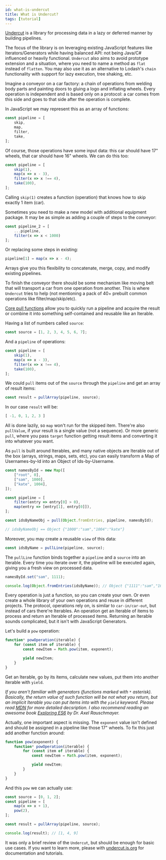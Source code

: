 ```yaml
---
id: what-is-undercut
title: What is Undercut?
tags: [tutorial]
---
```


[Undercut](https://undercut.js.org) is a library for processing data in a lazy or deferred manner by building pipelines.

The focus of the library is on leveraging existing JavaScript features like Iterators/Generators while having balanced API: not being Java/C# influenced or heavily functional. `Undercut` also aims to avoid prototype extension and a situation, where you need to name a method as `flat` instead of `flatten`. You may also use it as an alternative to Lodash's `chain` functionality with support for lazy execution, tree shaking, etc.

Imagine a conveyor on a car factory: a chain of operations from welding body parts and painting doors to gluing a logo and inflating wheels. Every operation is independent and is based only on a protocol: a car comes from this side and goes to that side after the operation is complete.

In JavaScript we may represent this as an array of functions:

```js
const pipeline = [
    skip,
    map,
    filter,
    take,
];
```

Of course, those operations have some input data: this car should have 17" wheels, that car should have 16" wheels. We can do this too:

```js
const pipeline = [
    skip(1),
    map(x => x - 3),
    filter(x => x !== 4),
    take(100),
];
```

Calling `skip(1)` creates a function (operation) that knows how to skip exactly 1 item (car).

Sometimes you need to make a new model with additional equipment package. It may be as simple as adding a couple of steps to the conveyor:

```js
const pipeline_2 = [
    ...pipeline,
    filter(x => x < 1000)
];
```

Or replacing some steps in existing:

```js
pipeline[1] = map(x => x - 4);
```

Arrays give you this flexibility to concatenate, merge, copy, and modify existing pipelines.

To finish the conveyor there should be some mechanism like moving belt that will transport a car from one operation from another. This is where `Undercut` tries to help (not mentioning a pack of 40+ prebuilt common operations like filter/map/skip/etc).

[Core pull functions](https://undercut.js.org/docs/pull/core-functions) allow you to quickly run a pipeline and acquire the result or combine it into something self-contained and reusable like an Iterable.

Having a list of numbers called `source`:

```js
const source = [1, 2, 3, 4, 5, 6, 7];
```

And a `pipeline` of operations:

```js
const pipeline = [
    skip(1),
    map(x => x - 3),
    filter(x => x !== 4),
    take(100),
];
```

We could `pull` items out of the `source` through the `pipeline` and get an array of result items:

```js
const result = pullArray(pipeline, source);
```

In our case `result` will be:

```js
[ -1, 0, 1, 2, 3 ]
```

All is done lazily, so `map` won't run for the skipped item. There're also `pullValue`, if your result is a single value (not a sequence). Or more generic `pull`, where you pass `target` function getting result items and converting it into whatever you want.

As `pull` is built around Iterables, and many native objects are Iterable out of the box (arrays, strings, maps, sets, etc), you can easily transform a Map of Usernames-by-Id into an Object of Ids-by-Username.

```js
const namesById = new Map([
    ["root", 0],
    ["sam", 1000],
    ["kate", 1004],
]);

const pipeline = [
    filter(entry => entry[0] > 0),
    map(entry => [entry[1], entry[0]]),
];

const idsByNameObj = pull(Object.fromEntries, pipeline, namesById);

// idsByNameObj == Object {"1000":"sam","1004":"kate"}
```

Moreover, you may create a reusable `view` of this data:

```js
const idsByName = pullLine(pipeline, source);
```

The `pullLine` function binds together a `pipeline` and a `source` into an Iterable. Every time you iterate over it, the pipeline will be executed again, giving you a fresh view on processed data.

```js
namesById.set("sam", 1111);

console.log(Object.fromEntries(idsByName)); // Object {"1111":"sam","1004":"kate"}
```

Every operation is just a function, so you can create your own. Or even create a whole library of your own operations and reuse in different projects. The protocol, operations rely on, is similar to `car-in/car-out`, but instead of cars there're Iterables. An operation get an Iterable of items to process and return an Iterable of processed items. Returning an Iterable sounds complicated, but it isn't with JavaScript Generators.

Let's build a `pow` operation:

```js
function* powOperation(iterable) {
    for (const item of iterable) {
        const newItem = Math.pow(item, exponent);

        yield newItem;
    }
}
```

Get an Iterable, go by its items, calculate new values, put them into another iterable with `yield`.

_If you aren't familiar with generators (functions marked with `*` asterisk). Basically, the return value of such function will be not what you return, but an implicit Iterable you can put items into with the `yield` keyword. Please read [MDN](https://developer.mozilla.org/en-US/docs/Web/JavaScript/Reference/Iteration_protocols) for more detailed decsription. I also recommend reading an awesome book [Exploring ES6](https://exploringjs.com/es6.html) by Dr. Axel Rauschmayer._

Actually, one important aspect is missing. The `exponent` value isn't defined and should be assigned in a pipeline like those 17" wheels. To fix this just add another function around:

```js
function pow(exponent) {
    function* powOperation(iterable) {
        for (const item of iterable) {
            const newItem = Math.pow(item, exponent);

            yield newItem;
        }
    }
}
```

And this `pow` we can actually use:

```js
const source = [0, 1, 2];
const pipeline = [
    map(x => x + 1),
    pow(2),
];

const result = pullArray(pipeline, source);

console.log(result); // [1, 4, 9]
```

It was only a brief review of the `Undercut`, but should be enough for basic use cases. If you want to learn more, please with [undercut.js.org](https://undercut.js.org) for documentation and tutorials.
